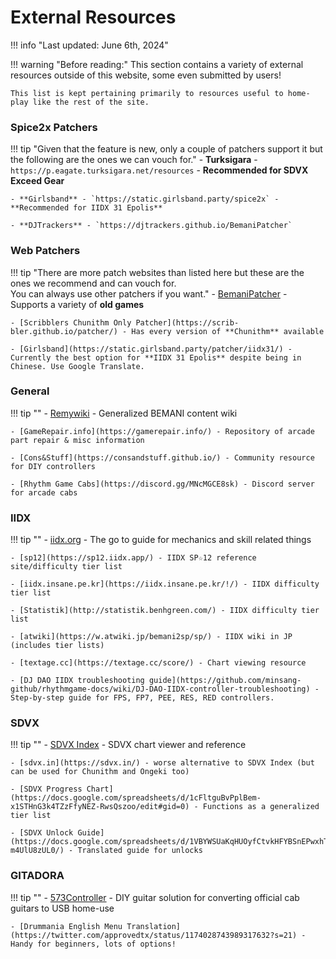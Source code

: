 # External Resources

!!! info "Last updated: June 6th, 2024"

!!! warning "Before reading:"
	This section contains a variety of external resources outside of this website, some even submitted by users!

	This list is kept pertaining primarily to resources useful to home-play like the rest of the site.

### Spice2x Patchers
!!! tip "Given that the feature is new, only a couple of patchers support it but the following are the ones we can vouch for."
	- **Turksigara** - `https://p.eagate.turksigara.net/resources` - **Recommended for SDVX Exceed Gear**
  
	- **Girlsband** - `https://static.girlsband.party/spice2x` - **Recommended for IIDX 31 Epolis**
  
	- **DJTrackers** - `https://djtrackers.github.io/BemaniPatcher`

### Web Patchers

!!! tip "There are more patch websites than listed here but these are the ones we recommend and can vouch for.<br> You can always use other patchers if you want."
	- [BemaniPatcher](https://mon.im/bemanipatcher/) - Supports a variety of **old games**

	- [Scribblers Chunithm Only Patcher](https://scrib-bler.github.io/patcher/) - Has every version of **Chunithm** available
  
	- [Girlsband](https://static.girlsband.party/patcher/iidx31/) - Currently the best option for **IIDX 31 Epolis** despite being in Chinese. Use Google Translate.

### General

!!! tip ""
	- [Remywiki](https://remywiki.com/Main_Page) - Generalized BEMANI content wiki

	- [GameRepair.info](https://gamerepair.info/) - Repository of arcade part repair & misc information

	- [Cons&Stuff](https://consandstuff.github.io/) - Community resource for DIY controllers

 	- [Rhythm Game Cabs](https://discord.gg/MNcMGCE8sk) - Discord server for arcade cabs

### IIDX

!!! tip ""
	- [iidx.org](https://iidx.org/) - The go to guide for mechanics and skill related things
  
	- [sp12](https://sp12.iidx.app/) - IIDX SP☆12 reference site/difficulty tier list

	- [iidx.insane.pe.kr](https://iidx.insane.pe.kr/!/) - IIDX difficulty tier list

	- [Statistik](http://statistik.benhgreen.com/) - IIDX difficulty tier list

	- [atwiki](https://w.atwiki.jp/bemani2sp/sp/) - IIDX wiki in JP (includes tier lists)

	- [textage.cc](https://textage.cc/score/) - Chart viewing resource

	- [DJ DAO IIDX troubleshooting guide](https://github.com/minsang-github/rhythmgame-docs/wiki/DJ-DAO-IIDX-controller-troubleshooting) - Step-by-step guide for FPS, FP7, PEE, RES, RED controllers.

### SDVX

!!! tip ""
	- [SDVX Index](https://sdvxindex.com/) - SDVX chart viewer and reference
	
	- [sdvx.in](https://sdvx.in/) - worse alternative to SDVX Index (but can be used for Chunithm and Ongeki too)

	- [SDVX Progress Chart](https://docs.google.com/spreadsheets/d/1cFltguBvPplBem-x1STHnG3k4TZzFfyNEZ-RwsQszoo/edit#gid=0) - Functions as a generalized tier list

	- [SDVX Unlock Guide](https://docs.google.com/spreadsheets/d/1VBYWSUaKqHUOyfCtvkHFYBSnEPwxhTh8-m4UlU8zUL0/) - Translated guide for unlocks


### GITADORA

!!! tip ""
	- [573Controller](https://github.com/limyz/573controller) - DIY guitar solution for converting official cab guitars to USB home-use

	- [Drummania English Menu Translation](https://twitter.com/approvedtx/status/1174028743989317632?s=21) - Handy for beginners, lots of options!
